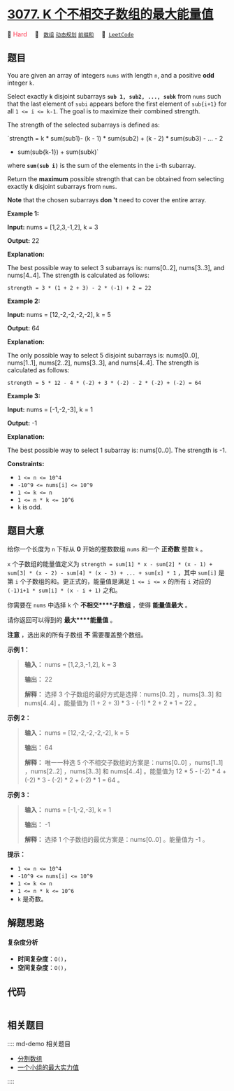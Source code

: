 # [3077. K 个不相交子数组的最大能量值](https://leetcode.com/problems/maximum-strength-of-k-disjoint-subarrays)

🔴 <font color=#ff334b>Hard</font>&emsp; 🔖&ensp; [`数组`](/leetcode/outline/tag/array.md) [`动态规划`](/leetcode/outline/tag/dynamic-programming.md) [`前缀和`](/leetcode/outline/tag/prefix-sum.md)&emsp; 🔗&ensp;[`LeetCode`](https://leetcode.com/problems/maximum-strength-of-k-disjoint-subarrays)


## 题目

You are given an array of integers `nums` with length `n`, and a positive
**odd** integer `k`.

Select exactly **`k`** disjoint subarrays **`sub 1, sub2, ..., subk`** from
`nums` such that the last element of `subi` appears before the first element
of `sub{i+1}` for all `1 <= i <= k-1`. The goal is to maximize their combined
strength.

The strength of the selected subarrays is defined as:

`strength = k * sum(sub1)- (k - 1) * sum(sub2) + (k - 2) * sum(sub3) - ... - 2
* sum(sub{k-1}) + sum(subk)`

where **`sum(sub i)`** is the sum of the elements in the `i`-th subarray.

Return the **maximum** possible strength that can be obtained from selecting
exactly **`k`** disjoint subarrays from `nums`.

**Note** that the chosen subarrays **don 't** need to cover the entire array.



**Example 1:**

**Input:** nums = [1,2,3,-1,2], k = 3

**Output:** 22

**Explanation:**

The best possible way to select 3 subarrays is: nums[0..2], nums[3..3], and
nums[4..4]. The strength is calculated as follows:

`strength = 3 * (1 + 2 + 3) - 2 * (-1) + 2 = 22`



**Example 2:**

**Input:** nums = [12,-2,-2,-2,-2], k = 5

**Output:** 64

**Explanation:**

The only possible way to select 5 disjoint subarrays is: nums[0..0],
nums[1..1], nums[2..2], nums[3..3], and nums[4..4]. The strength is calculated
as follows:

`strength = 5 * 12 - 4 * (-2) + 3 * (-2) - 2 * (-2) + (-2) = 64`

**Example 3:**

**Input:** nums = [-1,-2,-3], k = 1

**Output:** -1

**Explanation:**

The best possible way to select 1 subarray is: nums[0..0]. The strength is -1.



**Constraints:**

  * `1 <= n <= 10^4`
  * `-10^9 <= nums[i] <= 10^9`
  * `1 <= k <= n`
  * `1 <= n * k <= 10^6`
  * `k` is odd.


## 题目大意

给你一个长度为 `n` 下标从 **0**  开始的整数数组 `nums` 和一个 **正奇数**  整数 `k` 。

`x` 个子数组的能量值定义为 `strength = sum[1] * x - sum[2] * (x - 1) + sum[3] * (x - 2) -
sum[4] * (x - 3) + ... + sum[x] * 1` ，其中 `sum[i]` 是第 `i` 个子数组的和。更正式的，能量值是满足 `1
<= i <= x` 的所有 `i` 对应的 `(-1)i+1 * sum[i] * (x - i + 1)` 之和。

你需要在 `nums` 中选择 `k` 个 **不相交****子数组**  ，使得 **能量值最大**  。

请你返回可以得到的 **最大****能量值**  。

**注意** ，选出来的所有子数组 **不**  需要覆盖整个数组。



**示例 1：**

> 
> 
> 
> 
> 
> **输入：** nums = [1,2,3,-1,2], k = 3
> 
> **输出：** 22
> 
> **解释：** 选择 3 个子数组的最好方式是选择：nums[0..2] ，nums[3..3] 和 nums[4..4] 。能量值为 (1 + 2 + 3) * 3 - (-1) * 2 + 2 * 1 = 22 。
> 
> 

**示例 2：**

> 
> 
> 
> 
> 
> **输入：** nums = [12,-2,-2,-2,-2], k = 5
> 
> **输出：** 64
> 
> **解释：** 唯一一种选 5 个不相交子数组的方案是：nums[0..0] ，nums[1..1] ，nums[2..2] ，nums[3..3] 和 nums[4..4] 。能量值为 12 * 5 - (-2) * 4 + (-2) * 3 - (-2) * 2 + (-2) * 1 = 64 。
> 
> 

**示例 3：**

> 
> 
> 
> 
> 
> **输入：** nums = [-1,-2,-3], k = 1
> 
> **输出：** -1
> 
> **解释：** 选择 1 个子数组的最优方案是：nums[0..0] 。能量值为 -1 。
> 
> 



**提示：**

  * `1 <= n <= 10^4`
  * `-10^9 <= nums[i] <= 10^9`
  * `1 <= k <= n`
  * `1 <= n * k <= 10^6`
  * `k` 是奇数。


## 解题思路

#### 复杂度分析

- **时间复杂度**：`O()`，
- **空间复杂度**：`O()`，

## 代码

```javascript

```

## 相关题目

:::: md-demo 相关题目
- [分割数组](https://leetcode.com/problems/partition-array-into-disjoint-intervals)
- [一个小组的最大实力值](https://leetcode.com/problems/maximum-strength-of-a-group)

::::
